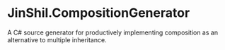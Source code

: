 # JinShil.CompositionGenerator
A C# source generator for productively implementing composition as an alternative to multiple inheritance.
